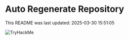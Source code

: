 # Auto Regenerate Repository

This README was last updated: 2025-03-30 15:51:05

 ![TryHackMe](https://tryhackme.com/badge/533634)